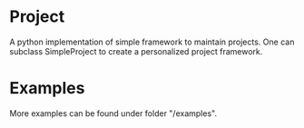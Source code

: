 # Project
A python implementation of simple framework to maintain projects. 
One can subclass SimpleProject to create a personalized project framework.

# Examples
More examples can be found under folder "/examples".

